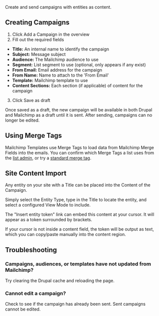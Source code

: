 Create and send campaigns with entities as content.

## Creating Campaigns
1. Click Add a Campaign in the overview
2. Fill out the required fields
  * **Title:** An internal name to identify the campaign
  * **Subject:** Message subject
  * **Audience:** The Mailchimp audience to use
  * **Segment:** List segment to use (optional, only appears if any exist)
  * **From Email:** Email address for the campaign
  * **From Name:** Name to attach to the 'From Email'
  * **Template:** Mailchimp template to use
  * **Content Sections:** Each section (if applicable) of content for the
  campaign
3. Click Save as draft

Once saved as a draft, the new campaign will be available in both Drupal and
Mailchimp as a draft until it is sent. After sending, campaigns can no longer
be edited.

## Using Merge Tags
Mailchimp Templates use Merge Tags to load data from Mailchimp Merge Fields into
the emails. You can confirm which Merge Tags a list uses from the
[list admin](https://admin.mailchimp.com/lists/),
or try a [standard merge tag](https://mailchimp.com/help/all-the-merge-tags-cheat-sheet/).

## Site Content Import
Any entity on your site with a Title can be placed into the Content of the Campaign.

Simply select the Entity Type, type in the Title to locate the entity,
and select a configured View Mode to include.

The "Insert entity token" link can embed this content at your cursor. It will
appear as a token surrounded by brackets.

If your cursor is not inside a content field, the token will be output as text,
which you can copy/paste manually into the content region.

## Troubleshooting
### Campaigns, audiences, or templates have not updated from Mailchimp?
  Try clearing the Drupal cache and reloading the page.
### Cannot edit a campaign?
  Check to see if the campaign has already been sent. Sent campaigns cannot be
  edited.
